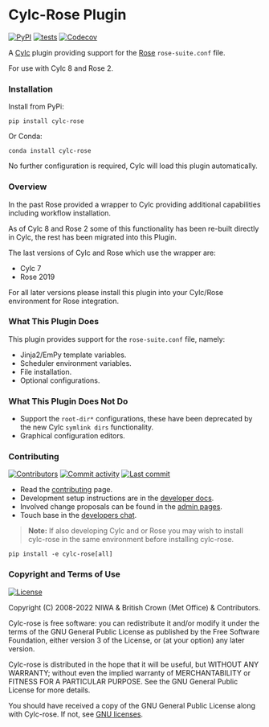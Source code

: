 # Cylc-Rose Plugin

[![PyPI](https://img.shields.io/pypi/v/cylc-rose)](https://pypi.org/project/cylc-rose/)
[![tests](https://github.com/cylc/cylc-rose/actions/workflows/tests.yml/badge.svg)](https://github.com/cylc/cylc-rose/actions/workflows/tests.yml)
[![Codecov](https://img.shields.io/codecov/c/github/cylc/cylc-rose)](https://app.codecov.io/gh/cylc/cylc-rose)

A [Cylc](https://github.com/cylc/cylc-flow) plugin providing support for the
[Rose](https://github.com/metomi/rose) `rose-suite.conf` file.

For use with Cylc 8 and Rose 2.

### Installation

Install from PyPi:

```
pip install cylc-rose
```

Or Conda:

```
conda install cylc-rose
```

No further configuration is required, Cylc will load this plugin automatically.

### Overview

In the past Rose provided a wrapper to Cylc providing additional capabilities
including workflow installation.

As of Cylc 8 and Rose 2 some of this functionality has been re-built directly
in Cylc, the rest has been migrated into this Plugin.

The last versions of Cylc and Rose which use the wrapper are:

* Cylc 7
* Rose 2019

For all later versions please install this plugin into your Cylc/Rose
environment for Rose integration.

### What This Plugin Does

This plugin provides support for the `rose-suite.conf` file, namely:

* Jinja2/EmPy template variables.
* Scheduler environment variables.
* File installation.
* Optional configurations.

### What This Plugin Does Not Do

* Support the `root-dir*` configurations, these have been deprecated by
  the new Cylc `symlink dirs` functionality.
* Graphical configuration editors.

### Contributing

[![Contributors](https://img.shields.io/github/contributors/cylc/cylc-rose.svg?color=9cf)](https://github.com/cylc/cylc-rose/graphs/contributors)
[![Commit activity](https://img.shields.io/github/commit-activity/m/cylc/cylc-rose.svg?color=yellowgreen)](https://github.com/cylc/cylc-rose/commits/master)
[![Last commit](https://img.shields.io/github/last-commit/cylc/cylc-rose.svg?color=ff69b4)](https://github.com/cylc/cylc-rose/commits/master)

* Read the [contributing](CONTRIBUTING.md) page.
* Development setup instructions are in the
  [developer docs](https://cylc.github.io/cylc-admin/#cylc-8-developer-docs).
* Involved change proposals can be found in the
  [admin pages](https://cylc.github.io/cylc-admin/#change-proposals).
* Touch base in the
  [developers chat](https://matrix.to/#/#cylc-general:matrix.org).

> **Note:** If also developing Cylc and or Rose you may wish to install
  cylc-rose in the same environment before installing cylc-rose.

```
pip install -e cylc-rose[all]
```

### Copyright and Terms of Use

[![License](https://img.shields.io/github/license/cylc/cylc-flow.svg?color=lightgrey)](https://github.com/cylc/cylc-flow/blob/master/COPYING)

Copyright (C) 2008-<span actions:bind='current-year'>2022</span> NIWA &
British Crown (Met Office) & Contributors.

Cylc-rose is free software: you can redistribute it and/or modify it under the terms
of the GNU General Public License as published by the Free Software Foundation,
either version 3 of the License, or (at your option) any later version.

Cylc-rose is distributed in the hope that it will be useful, but WITHOUT ANY
WARRANTY; without even the implied warranty of MERCHANTABILITY or FITNESS FOR A
PARTICULAR PURPOSE.  See the GNU General Public License for more details.

You should have received a copy of the GNU General Public License along with
Cylc-rose.  If not, see [GNU licenses](http://www.gnu.org/licenses/).
